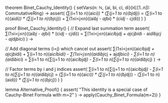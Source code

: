 theorem Binet_Cauchy_Identity() {
  setVars(n: ℕ, {ai, bi, ci, di}(i∈[1..n]): CommutativeRing) →
  assert(
    (∑(i=1 to n)(ai*ci)) * (∑(j=1 to n)(bj*dj)) = 
    (∑(i=1 to n)(ai*di)) * (∑(j=1 to n)(bj*cj)) + 
    ∑(1≤i<j≤n)((ai*bj - aj*bi) * (ci*dj - cj*di))
  )
}

proof Binet_Cauchy_Identity() {
  // Expand last summation term
  assert(
    ∑(1≤i<j≤n)((ai*bj - aj*bi) * (ci*dj - cj*di)) = 
    ∑(1≤i<j≤n)(ai*ci*bj*dj + aj*cj*bi*di - ai*di*bj*cj - aj*dj*bi*ci)
  ) →
  
  // Add diagonal terms (i=j) which cancel out
  assert(
    ∑(1≤i<j≤n)(ai*ci*bj*dj + aj*cj*bi*di) + ∑(i=1 to n)(ai*ci*bi*di) -
    ∑(1≤i<j≤n)(ai*di*bj*cj + aj*dj*bi*ci) - ∑(i=1 to n)(ai*di*bi*ci) =
    ∑(i=1 to n)∑(j=1 to n)(ai*ci*bj*dj) - ∑(i=1 to n)∑(j=1 to n)(ai*di*bj*cj)
  ) →
  
  // Factor terms by i and j indices
  assert(
    ∑(i=1 to n)∑(j=1 to n)(ai*ci*bj*dj) - ∑(i=1 to n)∑(j=1 to n)(ai*di*bj*cj) =
    (∑(i=1 to n)(ai*ci)) * (∑(j=1 to n)(bj*dj)) - 
    (∑(i=1 to n)(ai*di)) * (∑(j=1 to n)(bj*cj))
  )
}

lemma Alternative_Proof() {
  assert(
    "This identity is a special case of Cauchy-Binet Formula with m=2"
  ) →
  apply(Cauchy_Binet_Formula(m=2))
}